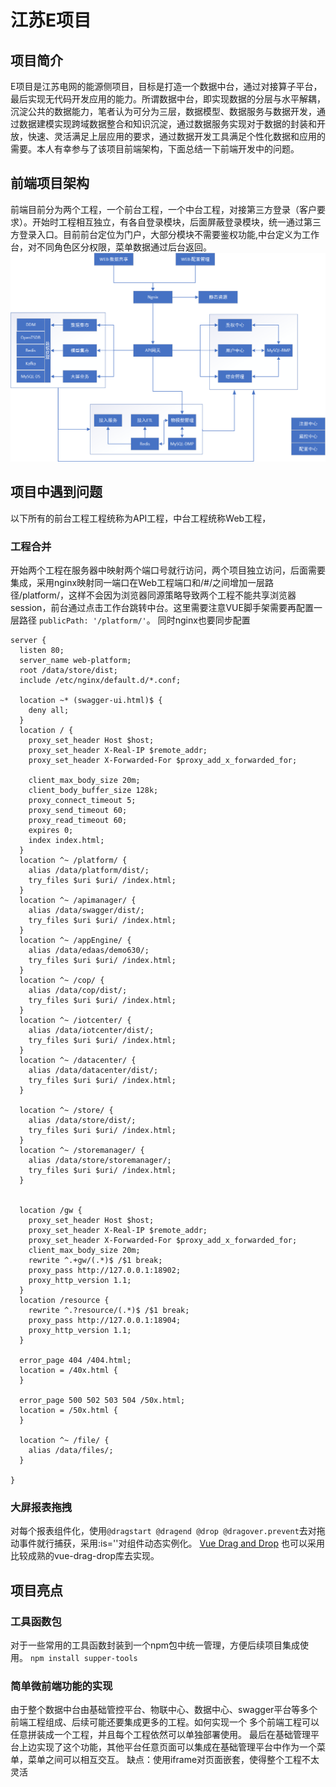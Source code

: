 # 江苏E项目

## 项目简介
E项目是江苏电网的能源侧项目，目标是打造一个数据中台，通过对接算子平台，最后实现无代码开发应用的能力。所谓数据中台，即实现数据的分层与水平解耦，沉淀公共的数据能力，笔者认为可分为三层，数据模型、数据服务与数据开发，通过数据建模实现跨域数据整合和知识沉淀，通过数据服务实现对于数据的封装和开放，快速、灵活满足上层应用的要求，通过数据开发工具满足个性化数据和应用的需要。本人有幸参与了该项目前端架构，下面总结一下前端开发中的问题。
## 前端项目架构
前端目前分为两个工程，一个前台工程，一个中台工程，对接第三方登录（客户要求）。开始时工程相互独立，有各自登录模块，后面屏蔽登录模块，统一通过第三方登录入口。目前前台定位为门户，大部分模块不需要鉴权功能,中台定义为工作台，对不同角色区分权限，菜单数据通过后台返回。<br>
![E项目架构](./img/E-Program.png?raw=true)

## 项目中遇到问题
以下所有的前台工程工程统称为API工程，中台工程统称Web工程，
### 工程合并
开始两个工程在服务器中映射两个端口号就行访问，两个项目独立访问，后面需要集成，采用nginx映射同一端口在Web工程端口和/#/之间增加一层路径/platform/，这样不会因为浏览器同源策略导致两个工程不能共享浏览器session，前台通过点击工作台跳转中台。这里需要注意VUE脚手架需要再配置一层路径 `publicPath: '/platform/'`。
同时nginx也要同步配置
```
server {
  listen 80;
  server_name web-platform;
  root /data/store/dist;
  include /etc/nginx/default.d/*.conf;

  location ~* (swagger-ui.html)$ {
    deny all;
  }
  location / {
    proxy_set_header Host $host;
    proxy_set_header X-Real-IP $remote_addr;
    proxy_set_header X-Forwarded-For $proxy_add_x_forwarded_for;

    client_max_body_size 20m;
    client_body_buffer_size 128k;
    proxy_connect_timeout 5;
    proxy_send_timeout 60;
    proxy_read_timeout 60;
    expires 0;
    index index.html;
  }
  location ^~ /platform/ {
    alias /data/platform/dist/;
    try_files $uri $uri/ /index.html;
  }
  location ^~ /apimanager/ {
    alias /data/swagger/dist/;
    try_files $uri $uri/ /index.html;
  }
  location ^~ /appEngine/ {
    alias /data/edaas/demo630/;
    try_files $uri $uri/ /index.html;
  }
  location ^~ /cop/ {
    alias /data/cop/dist/;
    try_files $uri $uri/ /index.html;
  }
  location ^~ /iotcenter/ {
    alias /data/iotcenter/dist/;
    try_files $uri $uri/ /index.html;
  }
  location ^~ /datacenter/ {
    alias /data/datacenter/dist/;
    try_files $uri $uri/ /index.html;
  }

  location ^~ /store/ {
    alias /data/store/dist/;
    try_files $uri $uri/ /index.html;
  }
  location ^~ /storemanager/ {
    alias /data/store/storemanager/;
    try_files $uri $uri/ /index.html;
  }


  location /gw {
    proxy_set_header Host $host;
    proxy_set_header X-Real-IP $remote_addr;
    proxy_set_header X-Forwarded-For $proxy_add_x_forwarded_for;
    client_max_body_size 20m;
    rewrite ^.+gw/(.*)$ /$1 break;
    proxy_pass http://127.0.0.1:18902;
    proxy_http_version 1.1;
  }
  location /resource {
    rewrite ^.?resource/(.*)$ /$1 break;
    proxy_pass http://127.0.0.1:18904;
    proxy_http_version 1.1;
  }

  error_page 404 /404.html;
  location = /40x.html {
  }

  error_page 500 502 503 504 /50x.html;
  location = /50x.html {
  }

  location ^~ /file/ {
    alias /data/files/;
  }

}
```
### 大屏报表拖拽
对每个报表组件化，使用`@dragstart @dragend @drop @dragover.prevent`去对拖动事件就行捕获，采用:is=''对组件动态实例化。
[Vue Drag and Drop](https://www.jianshu.com/p/4d997bd855d3)
也可以采用比较成熟的vue-drag-drop库去实现。

## 项目亮点
### 工具函数包
对于一些常用的工具函数封装到一个npm包中统一管理，方便后续项目集成使用。 `npm install supper-tools`

### 简单微前端功能的实现
由于整个数据中台由基础管控平台、物联中心、数据中心、swagger平台等多个前端工程组成、后续可能还要集成更多的工程。如何实现一个 多个前端工程可以任意拼装成一个工程，并且每个工程依然可以单独部署使用。
最后在基础管理平台上边实现了这个功能，其他平台任意页面可以集成在基础管理平台中作为一个菜单，菜单之间可以相互交互。
缺点：使用iframe对页面嵌套，使得整个工程不太灵活

